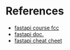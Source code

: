 # References

- [fastapi course fcc](https://www.youtube.com/watch?v=tLKKmouUams)
- [fastapi doc.](https://fastapi.tiangolo.com/)
- [fastapi cheat cheet](https://codewithtomi.eo.page/nnr3t)

